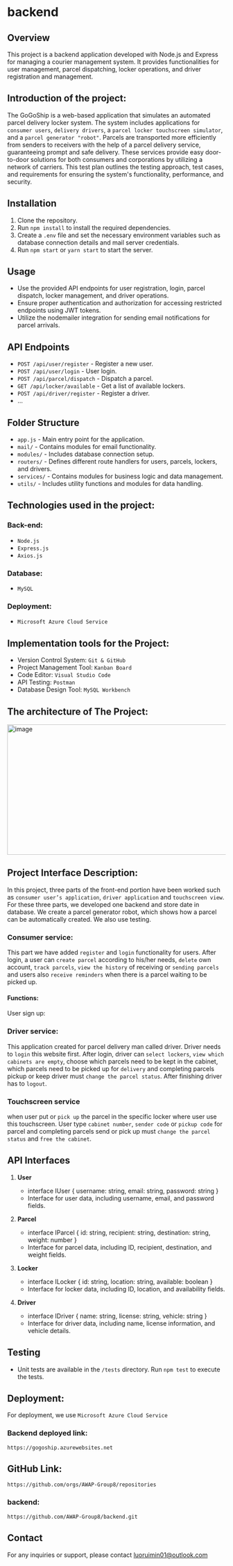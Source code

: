 # backend

## Overview
This project is a backend application developed with Node.js and Express for managing a courier management system. It provides functionalities for user management, parcel dispatching, locker operations, and driver registration and management.

## Introduction of the project: 
The GoGoShip is a web-based application that simulates an automated parcel delivery locker system. The system includes applications for `consumer users`, `delivery drivers`, a `parcel locker touchscreen simulator`, and a `parcel generator "robot"`. Parcels are transported more efficiently from senders to receivers with the help of a parcel delivery service, guaranteeing prompt and safe delivery. These services provide easy door-to-door solutions for both consumers and corporations by utilizing a network of carriers. This test plan outlines the testing approach, test cases, and requirements for ensuring the system's functionality, performance, and security.  

## Installation
1. Clone the repository.
2. Run `npm install` to install the required dependencies.
3. Create a `.env` file and set the necessary environment variables such as database connection details and mail server credentials.
4. Run `npm start` or `yarn start` to start the server.

## Usage
- Use the provided API endpoints for user registration, login, parcel dispatch, locker management, and driver operations.
- Ensure proper authentication and authorization for accessing restricted endpoints using JWT tokens.
- Utilize the nodemailer integration for sending email notifications for parcel arrivals.

## API Endpoints
- `POST /api/user/register` - Register a new user.
- `POST /api/user/login` - User login.
- `POST /api/parcel/dispatch` - Dispatch a parcel.
- `GET /api/locker/available` - Get a list of available lockers.
- `POST /api/driver/register` - Register a driver.
- ...

## Folder Structure
- `app.js` - Main entry point for the application.
- `mail/` - Contains modules for email functionality.
- `modules/` - Includes database connection setup.
- `routers/` - Defines different route handlers for users, parcels, lockers, and drivers.
- `services/` - Contains modules for business logic and data management.
- `utils/` - Includes utility functions and modules for data handling.

## Technologies used in the project:
### Back-end:
   - `Node.js`
   - `Express.js`
   - `Axios.js`
### Database:
   - `MySQL`
### Deployment:
   - `Microsoft Azure Cloud Service`

## Implementation tools for the Project:
- Version Control System: `Git & GitHub`
- Project Management Tool: `Kanban Board`
- Code Editor: `Visual Studio Code`
- API Testing: `Postman`
- Database Design Tool: `MySQL Workbench`

## The architecture of The Project:
<img width="600" height="300" alt="image" src="https://github.com/AWAP-Group8/consumer-application-frontend/assets/143256533/3af80d1f-4ab2-4c0c-927a-69cbcc33fea9">

## Project Interface Description:
In this project, three parts of the front-end portion have been worked such as `consumer user’s application`, `driver application` and `touchscreen view`. For these three parts, we developed one backend and store date in database. We create a parcel generator robot, which shows how a parcel can be automatically created. We also use testing. 

  ### Consumer service:
  This part we have added `register` and `login` functionality for users. After login, a user can `create parcel` according to his/her needs, `delete` own account, `track parcels`, `view the history` of receiving or `sending parcels` and users also `receive reminders` when there is a parcel waiting to be picked up. 
  #### Functions:
  User sign up: 
  
  ### Driver service:
  This application created for parcel delivery man called driver. Driver needs to `login` this website first. After login, driver can `select lockers`, `view which cabinets are empty`, choose which parcels need to be kept in the cabinet, which parcels need to be picked up for `delivery` and completing parcels pickup or keep driver must `change the parcel status`. After finishing driver has to `logout`.

  ### Touchscreen service
  when user put or `pick up` the parcel in the specific locker where user use this touchscreen. User type `cabinet number`, `sender code` or `pickup code` for parcel and completing parcels send or pick up must `change the parcel status` and `free the cabinet`.

  ## API Interfaces
1. **User**
    - interface IUser { username: string, email: string, password: string }
    - Interface for user data, including username, email, and password fields.

2. **Parcel**
    - interface IParcel { id: string, recipient: string, destination: string, weight: number }
    - Interface for parcel data, including ID, recipient, destination, and weight fields.

3. **Locker**
    - interface ILocker { id: string, location: string, available: boolean }
    - Interface for locker data, including ID, location, and availability fields.

4. **Driver**
    - interface IDriver { name: string, license: string, vehicle: string }
    - Interface for driver data, including name, license information, and vehicle details.

## Testing
- Unit tests are available in the `/tests` directory. Run `npm test` to execute the tests.


## Deployment:
For deployment, we use `Microsoft Azure Cloud Service`
  ### Backend deployed link: 
    https://gogoship.azurewebsites.net

## GitHub Link: 
    https://github.com/orgs/AWAP-Group8/repositories
  ### backend: 
    https://github.com/AWAP-Group8/backend.git

## Contact
For any inquiries or support, please contact luoruimin01@outlook.com
